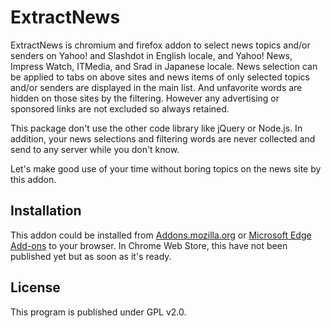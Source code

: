 ExtractNews
===========

ExtractNews is chromium and firefox addon to select news topics and/or senders on Yahoo! and Slashdot in English locale, and Yahoo! News, Impress Watch, ITMedia, and Srad in Japanese locale. News selection can be applied to tabs on above sites and news items of only selected topics and/or senders are displayed in the main list. And unfavorite words are hidden on those sites by the filtering. However any advertising or sponsored links are not excluded so always retained.

This package don't use the other code library like jQuery or Node.js. In addition, your news selections and filtering words are never collected and send to any server while you don't know.

Let's make good use of your time without boring topics on the news site by this addon.

## Installation

This addon could be installed from [Addons.mozilla.org](https://addons.mozilla.org/ja/firefox/addon/extractnews/) or [Microsoft Edge Add-ons](https://microsoftedge.microsoft.com/addons/detail/extractnews/pjollmndgopckjplpmjglomkdbhbklio) to your browser. In Chrome Web Store, this have not been published yet but as soon as it's ready.

## License

This program is published under GPL v2.0.
